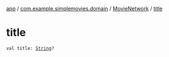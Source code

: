 [app](../../index.md) / [com.example.simplemovies.domain](../index.md) / [MovieNetwork](index.md) / [title](./title.md)

# title

`val title: `[`String`](https://kotlinlang.org/api/latest/jvm/stdlib/kotlin/-string/index.html)`?`